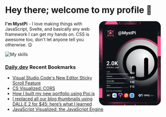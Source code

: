 # Hey there; welcome to my profile 👋

<a href="https://app.daily.dev/MystPi"><img src="https://github.com/MystPi/MystPi/blob/main/devcard.svg" width="200" alt="MystPi's Dev Card" align="right"/></a>

**I'm MystPi** - I love making things with JavaScript, Svelte, and basically any web framework I can get my hands on. CSS is awesome too, don't let anyone tell you otherwise. 😉

![My skills](https://skillicons.dev/icons?i=svelte,js,html,css,py,ruby,react,tailwind)

### [Daily.dev](https://daily.dev) Recent Bookmarks
<!-- daily.dev BOOKMARKS:START -->
- [Visual Studio Code&#39;s New Editor Sticky Scroll Feature](https://app.daily.dev/posts/IGpNRefK1?utm_source=rss&utm_medium=bookmarks&utm_campaign=Itr6mLfRdMms0HCyePtl9)
- [CS Visualized: CORS](https://app.daily.dev/posts/BQJlZdPI2?utm_source=rss&utm_medium=bookmarks&utm_campaign=Itr6mLfRdMms0HCyePtl9)
- [How I built my new portfolio using Pixi.js](https://app.daily.dev/posts/t1BummLee?utm_source=rss&utm_medium=bookmarks&utm_campaign=Itr6mLfRdMms0HCyePtl9)
- [I replaced all our blog thumbnails using DALL·E 2 for $45: here’s what I learned](https://app.daily.dev/posts/lvELBD4t2?utm_source=rss&utm_medium=bookmarks&utm_campaign=Itr6mLfRdMms0HCyePtl9)
- [JavaScript Visualized: the JavaScript Engine](https://app.daily.dev/posts/fEv6JY-EO?utm_source=rss&utm_medium=bookmarks&utm_campaign=Itr6mLfRdMms0HCyePtl9)
<!-- daily.dev BOOKMARKS:END -->
